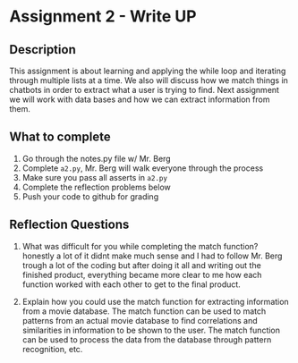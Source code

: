 # Assignment 2 - Write UP

## Description
This assignment is about learning and applying the while loop and iterating through multiple lists at a time.  We also will discuss how we match things in chatbots in order to extract what a user is trying to find.  Next assignment we will work with data bases and how we can extract information from them.

## What to complete
1. Go through the notes.py file w/ Mr. Berg
2. Complete `a2.py`, Mr. Berg will walk everyone through the process
3. Make sure you pass all asserts in `a2.py`
4. Complete the reflection problems below
5. Push your code to github for grading

## Reflection Questions
1. What was difficult for you while completing the match function?
honestly a lot of it didnt make much sense and I had to follow Mr. Berg trough a lot of the coding but after doing it all and writing out the finished product, everything became more clear to me how each function worked with each other to get to the final product. 


2. Explain how you could use the match function for extracting information from a movie database.
The match function can be used to match patterns from an actual movie database to find correlations and similarities in information to be shown to the user. The match function can be used to process the data from the database through pattern recognition, etc. 

